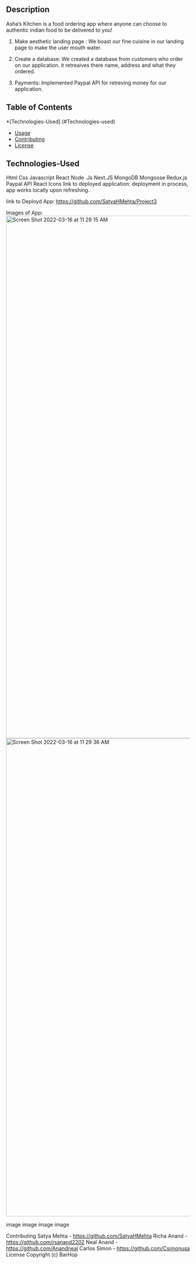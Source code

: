 ## Description
Asha’s Kitchen is a food ordering app where anyone can choose to authentic indian food to be delivered to you!

1. Make aesthetic landing page :
    We boast our fine cuisine in our landing page to make the user mouth water.

2. Create a database:
    We created a database from customers who order on our application. it retreaives there name, address and what they ordered.

3. Payments:
    Implemented Paypal API for retreving money for our application.
## Table of Contents
*[Technologies-Used] (#Technologies-used)
* [Usage](#usage)
* [Contributing](#contributing)
* [License](#license)
## Technologies-Used
Html
Css
Javascript
React
Node .Js
Next.JS
MongoDB
Mongoose
Redux.js
Paypal API
React Icons
link to deployed application: deployment in process, app works locally upon refreshing. 

link to Deployd App: https://github.com/SatyaHMehta/Project3

Images of App:<img width="1427" alt="Screen Shot 2022-03-16 at 11 29 15 AM" src="https://user-images.githubusercontent.com/95049535/158627020-0373216b-f873-44e6-86a5-ce77a7ad6b6d.png">
<img width="1306" alt="Screen Shot 2022-03-16 at 11 29 36 AM" src="https://user-images.githubusercontent.com/95049535/158627091-fd250e5d-4ce7-4d55-8421-7ee5db9b5ee1.png">


image image image image

Contributing
Satya Mehta - https://github.com/SatyaHMehta
Richa Anand - https://github.com/rsanand2202
Neal Anand - https://github.com/Anandneal
Carlos Simon - https://github.com/Csimonusa
License
Copyright (c) BarHop
